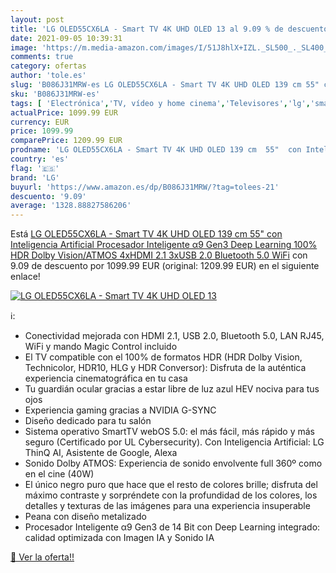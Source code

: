 ```yaml
---
layout: post
title: 'LG OLED55CX6LA - Smart TV 4K UHD OLED 13 al 9.09 % de descuento'
date: 2021-09-05 10:39:31
image: 'https://m.media-amazon.com/images/I/51J8hlX+IZL._SL500_._SL400_.jpg'
comments: true
category: ofertas
author: 'tole.es'
slug: 'B086J31MRW-es LG OLED55CX6LA - Smart TV 4K UHD OLED 139 cm 55" con...'
sku: 'B086J31MRW-es'
tags: [ 'Electrónica','TV, vídeo y home cinema','Televisores','lg','smart','tv', ]
actualPrice: 1099.99 EUR
currency: EUR
price: 1099.99
comparePrice: 1209.99 EUR
prodname: 'LG OLED55CX6LA - Smart TV 4K UHD OLED 139 cm  55"  con Inteligencia Artificial  Procesador Inteligente α9 Gen3  Deep Learning  100% HDR  Dolby Vision/ATMOS  4xHDMI 2.1  3xUSB 2.0  Bluetooth 5.0  WiFi'
country: 'es'
flag: '🇪🇸'
brand: 'LG'
buyurl: 'https://www.amazon.es/dp/B086J31MRW/?tag=tolees-21'
descuento: '9.09'
average: '1328.88827586206'
---
```


Está [LG OLED55CX6LA - Smart TV 4K UHD OLED 139 cm  55"  con Inteligencia Artificial  Procesador Inteligente α9 Gen3  Deep Learning  100% HDR  Dolby Vision/ATMOS  4xHDMI 2.1  3xUSB 2.0  Bluetooth 5.0  WiFi](https://www.amazon.es/dp/B086J31MRW/?tag=tolees-21) con 9.09 de descuento por 1099.99 EUR (original: 1209.99 EUR) en el siguiente enlace!

[![LG OLED55CX6LA - Smart TV 4K UHD OLED 13](https://m.media-amazon.com/images/I/51J8hlX+IZL._SL500_._SL400_.jpg)](https://www.amazon.es/dp/B086J31MRW/?tag=tolees-21)

ℹ️:

- Conectividad mejorada con HDMI 2.1, USB 2.0, Bluetooth 5.0, LAN RJ45, WiFi y mando Magic Control incluido
- El TV compatible con el 100% de formatos HDR (HDR Dolby Vision, Technicolor, HDR10, HLG y HDR Conversor): Disfruta de la auténtica experiencia cinematográfica en tu casa
- Tu guardián ocular gracias a estar libre de luz azul HEV nociva para tus ojos
- Experiencia gaming gracias a NVIDIA G-SYNC
- Diseño dedicado para tu salón
- Sistema operativo SmartTV webOS 5.0: el más fácil, más rápido y más seguro (Certificado por UL Cybersecurity). Con Inteligencia Artificial: LG ThinQ AI, Asistente de Google, Alexa
- Sonido Dolby ATMOS: Experiencia de sonido envolvente full 360º como en el cine (40W)
- El único negro puro que hace que el resto de colores brille; disfruta del máximo contraste y sorpréndete con la profundidad de los colores, los detalles y texturas de las imágenes para una experiencia insuperable
- Peana con diseño metalizado
- Procesador Inteligente α9 Gen3 de 14 Bit con Deep Learning integrado: calidad optimizada con Imagen IA y Sonido IA

[🛒 Ver la oferta!!](https://www.amazon.es/dp/B086J31MRW/?tag=tolees-21)
